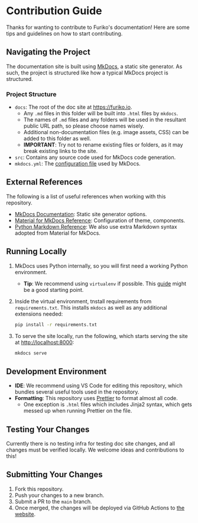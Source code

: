 # Contribution Guide

Thanks for wanting to contribute to Furiko's documentation! Here are some tips and guidelines on how to start contributing.

## Navigating the Project

The documentation site is built using [MkDocs](https://www.mkdocs.org/), a static site generator. As such, the project is structured like how a typical MkDocs project is structured.

### Project Structure

- `docs`: The root of the doc site at <https://furiko.io>.
  - Any `.md` files in this folder will be built into `.html` files by `mkdocs`.
  - The names of `.md` files and any folders will be used in the resultant public URL path, so please choose names wisely.
  - Additional non-documentation files (e.g. image assets, CSS) can be added to this folder as well.
  - **IMPORTANT**: Try not to rename existing files or folders, as it may break existing links to the site.
- `src`: Contains any source code used for MkDocs code generation.
- `mkdocs.yml`: The [configuration file](https://www.mkdocs.org/user-guide/configuration/) used by MkDocs.

## External References

The following is a list of useful references when working with this repository.

- [MkDocs Documentation](https://www.mkdocs.org/user-guide/): Static site generator options.
- [Material for MkDocs Reference](https://squidfunk.github.io/mkdocs-material/reference/): Configuration of theme, components.
- [Python Markdown Reference](https://squidfunk.github.io/mkdocs-material/setup/extensions/python-markdown/): We also use extra Markdown syntax adopted from Material for MkDocs.

## Running Locally

1. MkDocs uses Python internally, so you will first need a working Python environment.
   - **Tip**: We recommend using `virtualenv` if possible. This [guide](https://pythonbasics.org/virtualenv/) might be a good starting point.
2. Inside the virtual environment, tnstall requirements from `requirements.txt`. This installs `mkdocs` as well as any additional extensions needed:

   ```sh
   pip install -r requirements.txt
   ```

3. To serve the site locally, run the following, which starts serving the site at <http://localhost:8000>:

   ```sh
   mkdocs serve
   ```

## Development Environment

- **IDE**: We recommend using VS Code for editing this repository, which bundles several useful tools used in the repository.
- **Formatting**: This repository uses [Prettier](https://prettier.io/) to format almost all code.
  - One exception is `.html` files which includes Jinja2 syntax, which gets messed up when running Prettier on the file.

## Testing Your Changes

Currently there is no testing infra for testing doc site changes, and all changes must be verified locally. We welcome ideas and contributions to this!

## Submitting Your Changes

1. Fork this repository.
2. Push your changes to a new branch.
3. Submit a PR to the `main` branch.
4. Once merged, the changes will be deployed via GitHub Actions to [the website](https://furiko.io).
